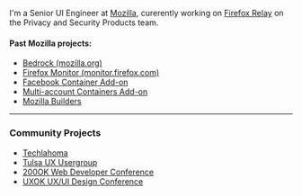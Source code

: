 I'm a Senior UI Engineer at [Mozilla](github.com/mozilla/), curerently working on [Firefox Relay](github.com/mozilla/fx-private-relay) on the Privacy and Security Products team.

#### Past Mozilla projects:
- [Bedrock (mozilla.org)](https://github.com/mozilla/bedrock/) 
- [Firefox Monitor (monitor.firefox.com)](https://github.com/mozilla/blurts-server)
- [Facebook Container Add-on](https://github.com/mozilla/contain-facebook)
- [Multi-account Containers Add-on](https://github.com/mozilla/multi-account-containers)
- [Mozilla Builders](https://github.com/mozilla/builders)

---

### Community Projects

- [Techlahoma](https://techlahoma.org)
- [Tulsa UX Usergroup](https://tulsaux.com)
- [200OK Web Developer Conference](https://200ok.us)
- [UXOK UX/UI Design Conference](https://uxok.org)


<!--

### Social Media
<ul>
  <li><a href="https://maxxcrawford.com">Personal Website</a></li>
  <li><a href="https://twitter.com/woodenwarship">Twitter</a></li>
</ul>

**maxxcrawford/maxxcrawford** is a ✨ _special_ ✨ repository because its `README.md` (this file) appears on your GitHub profile.

Here are some ideas to get you started:

- 🔭 I’m currently working on ...
- 🌱 I’m currently learning ...
- 👯 I’m looking to collaborate on ...
- 🤔 I’m looking for help with ...
- 💬 Ask me about ...
- 📫 How to reach me: ...
- 😄 Pronouns: ...
- ⚡ Fun fact: ...
-->
